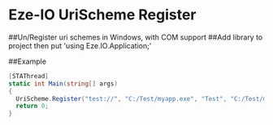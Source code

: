 # Eze-IO UriScheme Register
##Un/Register uri schemes in Windows, with COM support 
##Add library to project then put 'using Eze.IO.Application;'

##Example
``` c#
[STAThread]
static int Main(string[] args)
{
  UriScheme.Register("test://", "C:/Test/myapp.exe", "Test", "C:/Test/myapp.exe", 0, RecordScheme.OnMachine);
  return 0;
}
```
